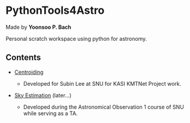 # PythonTools4Astro
Made by **Yoonsoo P. Bach**

Personal scratch workspace using python for astronomy.

## Contents
* [Centroiding](http://nbviewer.jupyter.org/github/ysbach/PythonTools4Astro/blob/master/docs/Centroiding.ipynb)
  * Developed for Subin Lee at SNU for KASI KMTNet Project work.

* [Sky Estimation]() (later...)
  * Developed during the Astronomical Observation 1 course of SNU while serving as a TA.
